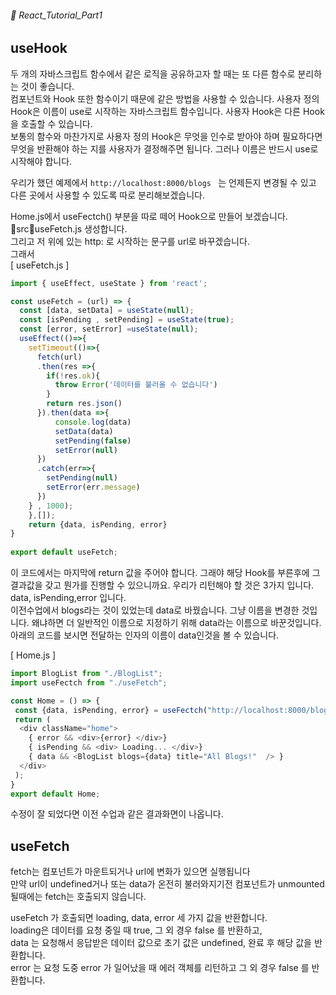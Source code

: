 ###### 🌵 React_Tutorial_Part1


## useHook   

두 개의 자바스크립트 함수에서 같은 로직을 공유하고자 할 때는 또 다른 함수로 분리하는 것이 좋습니다.   
컴포넌트와 Hook 또한 함수이기 때문에 같은 방법을 사용할 수 있습니다. 
사용자 정의 Hook은 이름이 use로 시작하는 자바스크립트 함수입니다. 사용자 Hook은 다른 Hook을 호출할 수 있습니다.   
보통의 함수와 마찬가지로 사용자 정의 Hook은 무엇을 인수로 받아야 하며 필요하다면 무엇을 반환해야 하는 지를 사용자가 결정해주면 됩니다. 그러나 이름은 반드시 use로 시작해야 합니다. 

우리가 했던 예제에서 ``` http://localhost:8000/blogs  ``` 는 언제든지 변경될 수 있고 다른 곳에서 사용할 수 있도록 따로 분리해보겠습니다.  

Home.js에서 useFectch() 부분을 따로 떼어 Hook으로 만들어 보겠습니다.  
:file_folder:src:file_folder:useFetch.js 생성합니다.  
그리고 저 위에 있는 http: 로 시작하는 문구를 url로 바꾸겠습니다.  
그래서   
[ useFetch.js ]
```javascript
import { useEffect, useState } from 'react';

const useFetch = (url) => {
  const [data, setData] = useState(null);
  const [isPending , setPending] = useState(true);
  const [error, setError] =useState(null);
  useEffect(()=>{
    setTimeout(()=>{
      fetch(url)
      .then(res =>{ 
        if(!res.ok){
          throw Error('데이터를 불러올 수 없습니다')
        }
        return res.json()
      }).then(data =>{
          console.log(data)
          setData(data)
          setPending(false)
          setError(null)
      })
      .catch(err=>{
        setPending(null)
        setError(err.message)
      })
    } , 1000);
    },[]);
    return {data, isPending, error}
}
 
export default useFetch;

```    
이 코드에서는 마지막에 return 값을 주어야 합니다. 그래야 해당 Hook를 부른후에 그 결과값을 갖고 뭔가를 진행할 수 있으니까요. 우리가 리턴해야 할 것은 3가지 입니다. data, isPending,error 입니다.  
이전수업에서 blogs라는 것이 있었는데 data로 바꿨습니다. 그냥 이름을 변경한 것입니다. 왜냐하면  더 일반적인 이름으로 지정하기 위해 data라는 이름으로 바꾼것입니다.   
아래의 코드를 보시면 전달하는 인자의 이름이 data인것을 볼 수 있습니다.   

[ Home.js ]

```javascript
import BlogList from "./BlogList";
import useFectch from "./useFetch";

const Home = () => {
 const {data, isPending, error} = useFectch("http://localhost:8000/blogs");
 return ( 
  <div className="home">
    { error && <div>{error} </div>}
    { isPending && <div> Loading... </div>}
    { data && <BlogList blogs={data} title="All Blogs!"  /> }
  </div>
 );
}
export default Home;
```    

수정이 잘 되었다면 이전 수업과 같은 결과화면이 나옵니다.  


## useFetch 

fetch는 컴포넌트가 마운트되거나 url에 변화가 있으면 실행됩니다   
만약 url이 undefined거나 또는 data가 온전히 불러와지기전 컴포넌트가 unmounted 될때에는 fetch는 호출되지 않습니다. 


useFetch 가 호출되면 loading, data, error 세 가지 값을 반환합니다.   
loading은 데이터를 요청 중일 때 true, 그 외 경우 false 를 반환하고,   
data 는 요청해서 응답받은 데이터 값으로 초기 값은 undefined, 완료 후 해당 값을 반환합니다.   
error 는 요청 도중 error 가 일어났을 때 에러 객체를 리턴하고 그 외 경우 false 를 반환합니다.
 
 

